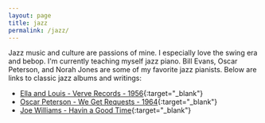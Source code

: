 ```yaml
---
layout: page
title: jazz
permalink: /jazz/
---
```


Jazz music and culture are passions of mine. I especially love the swing era and bebop. I'm currently teaching myself jazz piano. Bill Evans, Oscar Peterson, and Norah Jones are some of my favorite jazz pianists. Below are links to classic jazz albums and writings:

* [Ella and Louis - Verve Records - 1956](https://youtu.be/VqOaQgD_2KA){:target="_blank"}
* [Oscar Peterson - We Get Requests - 1964](https://open.spotify.com/album/7BVfV9OGD9tYdy7Jr5JLbt){:target="_blank"}
* [Joe Williams - Havin a Good Time](https://www.amazon.com/Havin-Williams-Featuring-Webster-2005-02-22/dp/B01KB432GI/ref=sr_1_fkmrnull_1?camp=1789&creative=9325&imprToken=nTMN.HWsikHuOSuYQj6I5Q&keywords=Joe+Williams+featuring+Ben+Webster&linkCode=ur2&linkId=EZN45YDKAWVXZF2I&qid=1557711122&s=music&slotNum=2&sr=1-1-fkmrnull){:target="_blank"}


